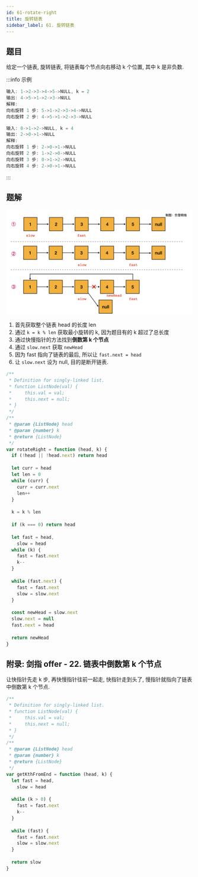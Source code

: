 ```yaml
---
id: 61-rotate-right
title: 旋转链表
sidebar_label: 61. 旋转链表
---
```


## 题目

给定一个链表, 旋转链表, 将链表每个节点向右移动 k 个位置, 其中 k 是非负数.

:::info 示例

```ts
输入: 1->2->3->4->5->NULL, k = 2
输出: 4->5->1->2->3->NULL
解释:
向右旋转 1 步: 5->1->2->3->4->NULL
向右旋转 2 步: 4->5->1->2->3->NULL
```

```ts
输入: 0->1->2->NULL, k = 4
输出: 2->0->1->NULL
解释:
向右旋转 1 步: 2->0->1->NULL
向右旋转 2 步: 1->2->0->NULL
向右旋转 3 步: 0->1->2->NULL
向右旋转 4 步: 2->0->1->NULL
```

:::

## 题解

![61-rotate-right](../../static/img/61-rotate-right.jpeg)

1. 首先获取整个链表 head 的长度 len
2. 通过 `k = k % len` 获取最小旋转的 k, 因为题目有的 k 超过了总长度
3. 通过快慢指针的方法找到**倒数第 k 个节点**
4. 通过 `slow.next` 获取 `newHead`
5. 因为 fast 指向了链表的最后, 所以让 `fast.next = head`
6. 让 `slow.next` 设为 null, 目的是断开链表.

```ts
/**
 * Definition for singly-linked list.
 * function ListNode(val) {
 *     this.val = val;
 *     this.next = null;
 * }
 */
/**
 * @param {ListNode} head
 * @param {number} k
 * @return {ListNode}
 */
var rotateRight = function (head, k) {
  if (!head || !head.next) return head

  let curr = head
  let len = 0
  while (curr) {
    curr = curr.next
    len++
  }

  k = k % len

  if (k === 0) return head

  let fast = head,
    slow = head
  while (k) {
    fast = fast.next
    k--
  }

  while (fast.next) {
    fast = fast.next
    slow = slow.next
  }

  const newHead = slow.next
  slow.next = null
  fast.next = head

  return newHead
}
```

## 附录: 剑指 offer - 22. 链表中倒数第 k 个节点

让快指针先走 k 步, 再快慢指针往前一起走, 快指针走到头了, 慢指针就指向了链表中倒数第 k 个节点.

```ts
/**
 * Definition for singly-linked list.
 * function ListNode(val) {
 *     this.val = val;
 *     this.next = null;
 * }
 */
/**
 * @param {ListNode} head
 * @param {number} k
 * @return {ListNode}
 */
var getKthFromEnd = function (head, k) {
  let fast = head,
    slow = head

  while (k > 0) {
    fast = fast.next
    k--
  }

  while (fast) {
    fast = fast.next
    slow = slow.next
  }

  return slow
}
```

